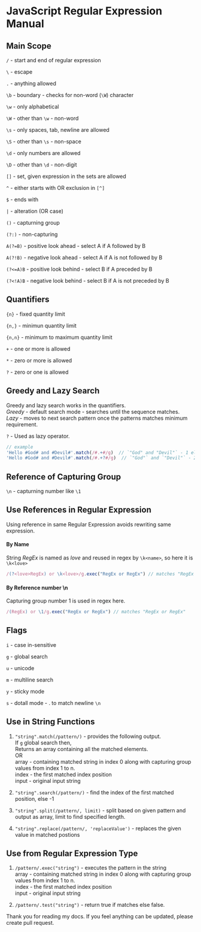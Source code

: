 # JavaScript Regular Expression Manual

## Main Scope
`/` - start and end of regular expression

`\` - escape 

`.` - anything allowed

`\b` - boundary - checks for non-word (`\W`) character

`\w` - only alphabetical

`\W` - other than `\w` - non-word

`\s` - only spaces, tab, newline are allowed

`\S` - other than `\s` - non-space

`\d` - only numbers are allowed

`\D` - other than `\d` - non-digit

`[]` - set,  given expression in the sets are allowed

`^` - either starts with OR exclusion in `[^]`

`$` - ends with

`|` - alteration (OR case)

`()` - capturning group

`(?:)` - non-capturing

`A(?=B)` - positive look ahead - select A if A followed by B 

`A(?!B)` - negative look ahead - select A if A is not followed by B

`(?<=A)B` - positive look behind - select B if A preceded by B

`(?<!A)B` - negative look behind - select B if A is not preceded by B

## Quantifiers
`{n}` - fixed quantity limit

`{n,}` - minimun quantity limit

`{n,n}` - minimum to maximum quantity limit

`+` - one or more is allowed

`*` - zero or more is allowed

`?` - zero or one is allowed

## Greedy and Lazy Search
Greedy and lazy search works in the quantifiers.   
_Greedy_ - default search mode - searches until the sequence matches.  
_Lazy_ - moves to next search pattern once the patterns matches minimum requirement.  

`?` - Used as lazy operator.  

```Javascript
// example
'Hello #God# and #Devil#'.match(/#.+#/g)  // `"God" and "Devil"` - 1 element matches as greedy `.` matches even # and then search comeback from end to see # at end again.
'Hello #God# and #Devil#'.match(/#.+?#/g)  // `"God"` and `"Devil"` - 2 element matches, Lazy `?` stops the match for `.` in `G` and looks for `"` until it finds
```

## Reference of Capturing Group
`\n` - capturning number like `\1`

## Use References in Regular Expression
Using reference in same Regular Expression avoids rewriting same expression.

#### By Name 
String _RegEx_ is named as *love* and reused in regex by `\k<name>`, so here it is `\k<love>`  
```Javascript
/(?<love>RegEx) or \k<love>/g.exec("RegEx or RegEx") // matches "RegEx or RegEx"
```

#### By Reference number \n
Capturing group number 1 is used in regex here.
```Javascript
/(RegEx) or \1/g.exec("RegEx or RegEx") // matches "RegEx or RegEx"
```

## Flags
`i` - case in-sensitive

`g` - global search

`u` - unicode

`m` - multiline search

`y` - sticky mode

`s` - dotall mode - . to match newline `\n`

## Use in String Functions

1. `"string".match(/pattern/)` - provides the following output.   
If `g` global search then,     
Returns an array containing all the matched elements.  
OR        
array - containing matched string in index 0 along with capturing group values from index 1 to n.  
index - the first matched index position      
input - original input string   

2. `"string".search(/pattern/)` - find the index of the first matched position, else -1

3. `"string".split(/pattern/, limit)` - split based on given pattern and output as array, limit to find specified length.

4. `"string".replace(/pattern/, 'replaceValue')` - replaces the given value in matched postions

## Use from Regular Expression Type

1. `/pattern/.exec("string")` - executes the pattern in the string   
array - containing matched string in index 0 along with capturing group values from index 1 to n.  
index - the first matched index position     
input - original input string   

2. `/pattern/.test("string")` - return true if matches else false.



Thank you for reading my docs.
If you feel anything can be updated, please create pull request.
